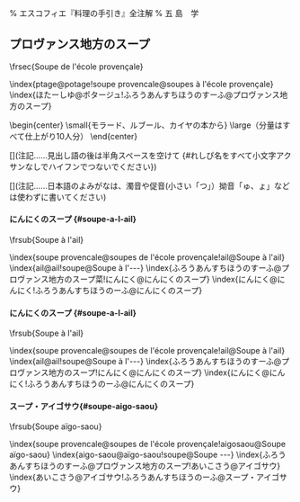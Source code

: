 % エスコフィエ『料理の手引き』全注解
% 五 島　学



[](原稿下準備)
[](訳と注釈)
[](未、原文対照チェック)
[](未、日本語表現校正)
[](未、その他修正)
[](未、原稿最終校正)



## プロヴァンス地方のスープ

\frsec{Soupe de l'école provençale}

\index{ptage@potage!soupe provencale@soupes à l'école provençale}
\index{ほたーしゆ@ポタージュ!ふろうあんすちほうのすーふ@プロヴァンス地方のスープ}

\begin{center}
\small{モラード、ルブール、カイヤの本から}
\large（分量はすべて仕上がり10人分）
\end{center}




[](コメント……この上の部分は無視してください。この下からスタートしてください。)

[](注記……見出し語の後は半角スペースを空けて {#れしぴ名をすべて小文字アクサンなしでハイフンでつないでください})

[](注記……フランス語の見出しは原則単数形でお願いします。また、@の前つまりソート用よみがなはアクサンなし、すべて小文字でお願いします)

[](注記……日本語のよみがなは、濁音や促音(小さい「つ」）拗音「ゅ、ょ」などは使わずに書いてください)




#### にんにくのスープ {#soupe-a-l-ail}

\frsub{Soupe à l'ail}

\index{soupe provencale@soupes de l'école provençale!ail@Soupe à l'ail}
\index{ail@ail!soupe@Soupe à l'---}
\index{ふろうあんすちほうのすーふ@プロヴァンス地方のスープ菜!にんにく@にんにくのスープ}
\index{にんにく@にんにく!ふろうあんすちほうのーふ@にんにくのスープ}










#### にんにくのスープ {#soupe-a-l-ail}

\frsub{Soupe à l'ail}

\index{soupe provencale@soupes de l'école provençale!ail@Soupe à l'ail}
\index{ail@ail!soupe@Soupe à l'---}
\index{ふろうあんすちほうのすーふ@プロヴァンス地方のスープ!にんにく@にんにくのスープ}
\index{にんにく@にんにく!ふろうあんすちほうのーふ@にんにくのスープ}





#### スープ・アイゴサウ{#soupe-aigo-saou}

\frsub{Soupe aïgo-saou}

\index{soupe provencale@soupes de l'école provençale!aigosaou@Soupe aïgo-saou}
\index{aigo-saou@aïgo-saou!soupe@Soupe ---}
\index{ふろうあんすちほうのすーふ@プロヴァンス地方のスープ!あいこさう@アイゴサウ}
\index{あいこさう@アイゴサウ!ふろうあんすちほうのーふ@スープ・アイゴサウ}
